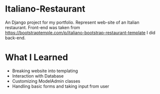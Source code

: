 # Italiano-Restaurant

An Django project for my portfolio. Represent web-site of an Italian restaurant.
Front-end was taken from https://bootstraptemple.com/p/italiano-bootstrap-restaurant-template
I did back-end.

# What I Learned

* Breaking website into templating
* Interaction with Database
* Customizing ModelAdmin classes
* Handling basic forms and taking input from user

